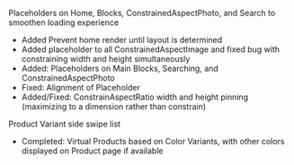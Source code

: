 Placeholders on Home, Blocks, ConstrainedAspectPhoto, and Search to smoothen loading experience

- Added Prevent home render until layout is determined
- Added placeholder to all ConstrainedAspectImage and fixed bug with constraining width and height simultaneously
- Added: Placeholders on Main Blocks, Searching, and ConstrainedAspectPhoto
- Fixed: Alignment of Placeholder
- Added/Fixed: ConstrainAspectRatio width and height pinning (maximizing to a dimension rather than constrain)

Product Variant side swipe list

- Completed: Virtual Products based on Color Variants, with other colors displayed on Product page if available
